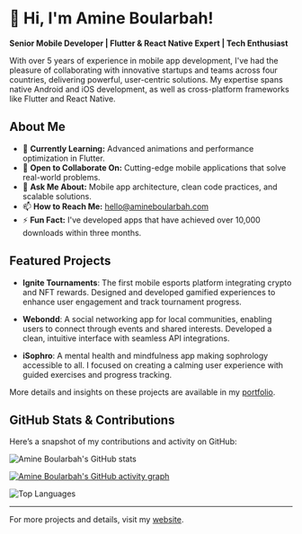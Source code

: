# 👋 Hi, I'm Amine Boularbah!

**Senior Mobile Developer | Flutter & React Native Expert | Tech Enthusiast**

With over 5 years of experience in mobile app development, I've had the pleasure of collaborating with innovative startups and teams across four countries, delivering powerful, user-centric solutions. My expertise spans native Android and iOS development, as well as cross-platform frameworks like Flutter and React Native.

## About Me

- 🌱 **Currently Learning:** Advanced animations and performance optimization in Flutter.
- 👯 **Open to Collaborate On:** Cutting-edge mobile applications that solve real-world problems.
- 💬 **Ask Me About:** Mobile app architecture, clean code practices, and scalable solutions.
- 📫 **How to Reach Me:** [hello@amineboularbah.com](mailto:hello@amineboularbah.com)
- ⚡ **Fun Fact:** I've developed apps that have achieved over 10,000 downloads within three months.

## Featured Projects

- **Ignite Tournaments**: The first mobile esports platform integrating crypto and NFT rewards. Designed and developed gamified experiences to enhance user engagement and track tournament progress.  

- **Webondd**: A social networking app for local communities, enabling users to connect through events and shared interests. Developed a clean, intuitive interface with seamless API integrations.  

- **iSophro**: A mental health and mindfulness app making sophrology accessible to all. I focused on creating a calming user experience with guided exercises and progress tracking.  

More details and insights on these projects are available in my [portfolio](https://www.amineboularbah.com).

## GitHub Stats & Contributions

Here’s a snapshot of my contributions and activity on GitHub:

![Amine Boularbah's GitHub stats](https://github-readme-stats.vercel.app/api?username=amineboularbah&show_icons=true&theme=radical)

[![Amine Boularbah's GitHub activity graph](https://github-readme-activity-graph.vercel.app/graph?username=amineboularbah&theme=react-dark)](https://github.com/ashutosh00710/github-readme-activity-graph)

![Top Languages](https://github-readme-stats.vercel.app/api/top-langs/?username=amineboularbah&layout=compact&theme=radical)

---

For more projects and details, visit my [website](https://www.amineboularbah.com).
